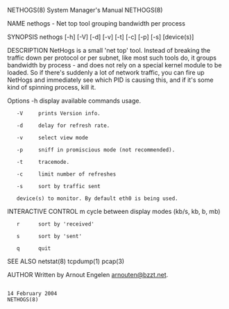 NETHOGS(8)                                                                          System Manager's Manual                                                                          NETHOGS(8)

NAME
       nethogs - Net top tool grouping bandwidth per process

SYNOPSIS
       nethogs [-h] [-V] [-d] [-v] [-t] [-c] [-p] [-s] [device(s)]

DESCRIPTION
       NetHogs  is  a  small  'net top' tool. Instead of breaking the traffic down per protocol or per subnet, like most such tools do, it groups bandwidth by process - and does not rely on a
       special kernel module to be loaded. So if there's suddenly a lot of network traffic, you can fire up NetHogs and immediately see which PID is causing this, and if  it's  some  kind  of
       spinning process, kill it.

   Options
       -h     display available commands usage.

       -V     prints Version info.

       -d     delay for refresh rate.

       -v     select view mode

       -p     sniff in promiscious mode (not recommended).

       -t     tracemode.

       -c     limit number of refreshes

       -s     sort by traffic sent

       device(s) to monitor. By default eth0 is being used.

INTERACTIVE CONTROL
       m      cycle between display modes (kb/s, kb, b, mb)

       r      sort by 'received'

       s      sort by 'sent'

       q      quit

SEE ALSO
       netstat(8) tcpdump(1) pcap(3)

AUTHOR
       Written by Arnout Engelen <arnouten@bzzt.net>.

                                                                                        14 February 2004                                                                             NETHOGS(8)

